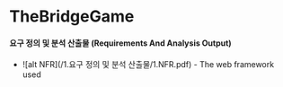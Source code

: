 # TheBridgeGame


#### 요구 정의 및 분석 산출물 (Requirements And Analysis Output)

* ![alt NFR](/1.요구 정의 및 분석 산출물/1.NFR.pdf) - The web framework used



